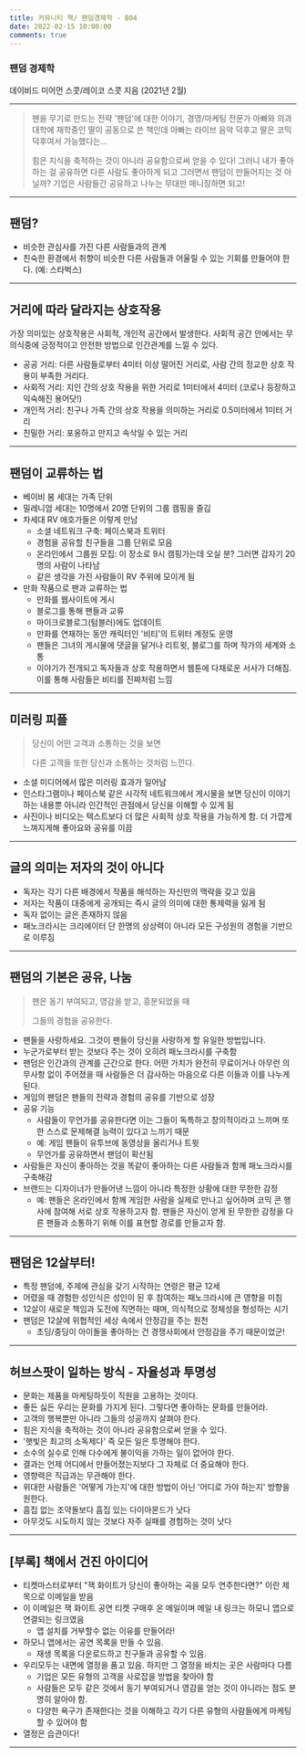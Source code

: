 ```yaml
---
title: 커뮤니티 책/ 팬덤경제학 - B04 
date: 2022-02-15 10:00:00
comments: true
---
```


### 팬덤 경제학
데이비드 미어먼 스콧/레이코 스콧 지음 (2021년 2월)

---

> 팬을 무기로 만드는 전략 '팬덤'에 대한 이야기, 경영/마케팅 전문가 아빠와 의과 대학에 재학중인 딸이 공동으로 쓴 책인데 아빠는 라이브 음악 덕후고 딸은 코믹 덕후여서 가능했다는...
>
>힘은 지식을 축적하는 것이 아니라 공유함으로써 얻을 수 있다! 그러니 내가 좋아하는 걸 공유하면 다른 사람도 좋아하게 되고 그러면서 팬덤이 만들어지는 것 아닐까? 기업은 사람들간 공유하고 나누는 무대만 매니징하면 되고!


---

## 팬덤?

- 비슷한 관심사를 가진 다른 사람들과의 관계
- 친숙한 환경에서 취향이 비슷한 다른 사람들과 어울릴 수 있는 기회를 만들어야 한다. (예: 스타벅스)

---

## 거리에 따라 달라지는 상호작용


가장 의미있는 상호작용은 사회적, 개인적 공간에서 발생한다. 
사회적 공간 안에서는 무의식중에 긍정적이고 안전한 방법으로 인간관계를 느낄 수 있다.

- 공공 거리: 다른 사람들로부터 4미터 이상 떨어진 거리로, 사람 간의 정교한 상호 작용이 부족한 거리다.
- 사회적 거리: 지인 간의 상호 작용을 위한 거리로 1미터에서 4미터 (코로나 등장하고 익숙해진 용어닷!)
- 개인적 거리: 친구나 가족 간의 상호 작용을 의미하는 거리로 0.5미터에서 1미터 거리
- 친밀한 거리: 포옹하고 만지고 속삭일 수 있는 거리

---

## 팬덤이 교류하는 법

- 베이비 붐 세대는 가족 단위
- 밀레니엄 세대는 10명에서 20명 단위의 그룹 캠핑을 즐김
- 차세대 RV 애호가들은 이렇게 만남
    - 소셜 네트워크 구축: 페이스북과 트위터
    - 경험을 공유할 친구들을 그룹 단위로 모음
    - 온라인에서 그룹원 모집: 이 장소로 9시 캠핑가는데 오실 분? 그러면 갑자기 20명의 사람이 나타남
    - 같은 생각을 가진 사람들이 RV 주위에 모이게 됨
- 만화 작품으로 팬과 교류하는 법
    - 만화를 웹사이트에 게시
    - 블로그를 통해 팬들과 교류
    - 마이크로블로그(텀블러)에도 업데이트
    - 만화를 연재하는 동안 캐릭터인 '비티'의 트위터 계정도 운영
    - 팬들은 그녀의 게시물에 댓글을 달거나 리트윗, 블로그를 하며 작가의 세계와 소통
    - 이야기가 전개되고 독자들과 상호 작용하면서 웹툰에 다채로운 서사가 더해짐. 이를 통해 사람들은 비티를 진짜처럼 느낌

---


## 미러링 피플

> 당신이 어떤 고객과 소통하는 것을 보면
>
> 다른 고객들 또한 당신과 소통하는 것처럼 느낀다.

- 소셜 미디어에서 많은 미러링 효과가 일어남
- 인스타그램이나 페이스북 같은 시각적 네트워크에서 게시물을 보면 당신이 이야기하는 내용뿐 아니라 인간적인 관점에서 당신을 이해할 수 있게 됨
- 사진이나 비디오는 텍스트보다 더 많은 사회적 상호 작용을 가능하게 함. 더 가깝게 느껴지게해 좋아요와 공유를 이끔

---

## 글의 의미는 저자의 것이 아니다

- 독자는 각기 다른 배경에서 작품을 해석하는 자신만의 맥락을 갖고 있음
- 저자는 작품이 대중에게 공개되는 즉시 글의 의미에 대한 통제력을 잃게 됨
- 독자 없이는 글은 존재하지 않음
- 패노크라시는 크리에이터 단 한명의 상상력이 아니라 모든 구성원의 경험을 기반으로 이루짐

---

## 팬덤의 기본은 공유, 나눔


>팬은 동기 부여되고, 영감을 받고, 흥분되었을 때
>
> 그들의 경험을 공유한다. 

- 팬들을 사랑하세요. 그것이 팬들이 당신을 사랑하게 할 유일한 방법입니다.
- 누군가로부터 받는 것보다 주는 것이 오히려 패노크라시를 구축함
- 팬덤은 인간과의 관계를 근간으로 한다. 어떤 가치가 완전히 무료이거나 아무런 의무사항 없이 주어졌을 때 사람들은 더 감사하는 마음으로 다른 이들과 이를 나누게 된다.
- 게임의 팬덤은 팬들의 전략과 경험의 공유를 기반으로 성장
- 공유 기능
    - 사람들이 무언가를 공유한다면 이는 그들이 독특하고 창의적이라고 느끼며 또한 스스로 문제해결 능력이 있다고 느끼기 때문
    - 예: 게임 팬들이 유투브에 동영상을 올리거나 트윗
    - 무언가를 공유하면서 팬덤이 확산됨
- 사람들은 자신이 좋아하는 것을 똑같이 좋아하는 다른 사람들과 함께 패노크라시를 구축해감
- 브랜드는 디자이너가 만들어낸 느낌이 아니라 특정한 상황에 대한 무한한 감정
    - 예: 팬들은 온라인에서 함께 게임한 사람을 실제로 만나고 싶어하며 코믹 콘 행사에 참여해 서로 상호 작용하고자 함. 팬들은 자신이 얻게 된 무한한 감정을 다른 팬들과 소통하기 위해 이를 표현할 경로를 만들고자 함. 

---

## 팬덤은 12살부터!

- 특정 팬덤에, 주제에 관심을 갖기 시작하는 연령은 평균 12세
- 어렸을 때 경험한 성인식은 성인이 된 후 참여하는 패노크라시에 큰 영향을 미침
- 12살이 새로운 책임과 도전에 직면하는 때며, 의식적으로 정체성을 형성하는 시기
- 팬덤은 12살에 위협적인 세상 속에서 안정감을 주는 원천
    - 초딩/중딩이 아이돌을 좋아하는 건 경쟁사회에서 안정감을 주기 때문이었군!



---


## 허브스팟이 일하는 방식 - 자율성과 투명성

- 문화는 제품을 마케팅하듯이 직원을 고용하는 것이다.
- 좋든 싫든 우리는 문화를 가지게 된다. 그렇다면 좋아하는 문화를 만들어라.
- 고객의 행복뿐만 아니라 그들의 성공까지 살펴야 한다.
- 힘은 지식을 축적하는 것이 아니라 공유함으로써 얻을 수 있다.
- '햇빛은 최고의 소독제다' 즉 모든 일은 투명해야 한다.
- 소수의 실수로 인해 다수에게 불이익을 가하는 일이 없어야 한다.
- 결과는 언제 어디에서 만들어졌는지보다 그 자체로 더 중요해야 한다.
- 영향력은 직급과는 무관해야 한다.
- 위대한 사람들은 '어떻게 가는지'에 대한 방법이 아닌 '어디로 가야 하는지' 방향을 원한다.
- 흠집 없는 조약돌보다 흠집 있는 다이아몬드가 낫다
- 아무것도 시도하지 않는 것보다 자주 실패를 경험하는 것이 낫다

---

## [부록] 책에서 건진 아이디어

- 티켓마스터로부터 "잭 화이트가 당신이 좋아하는 곡을 모두 연주한다면?" 이란 제목으로 이메일을 받음
- 이 이메일은 잭 화이트 공연 티켓 구매후 온 메일이며 메일 내 링크는 하모니 앱으로 연결되는 링크였음
  - 앱 설치를 거부할수 없는 이유를 만들어라!
- 하모니 앱에서는 공연 목록을 만들 수 있음.
    - 재생 목록을 다운로드하고 친구들과 공유할 수 있음.
- 우리모두는 내면에 열정을 품고 있음. 하지만 그 열정을 바치는 곳은 사람마다 다름
    - 기업은 모든 유형의 고객을 사로잡을 방법을 찾아야 함
    - 사람들은 모두 같은 것에서 동기 부여되거나 영감을 얻는 것이 아니라는 점도 분명히 알아야 함.
    - 다양한 욕구가 존재한다는 것을 이해하고 각기 다른 유형의 사람들에게 마케팅할 수 있어야 함
- 열정은 습관이다!


---


